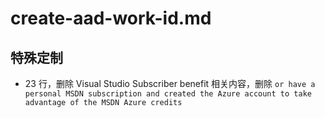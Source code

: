 # create-aad-work-id.md

## 特殊定制

* 23 行，删除 Visual Studio Subscriber benefit 相关内容，删除 `or have a personal MSDN subscription and created the Azure account to take advantage of the MSDN Azure credits`